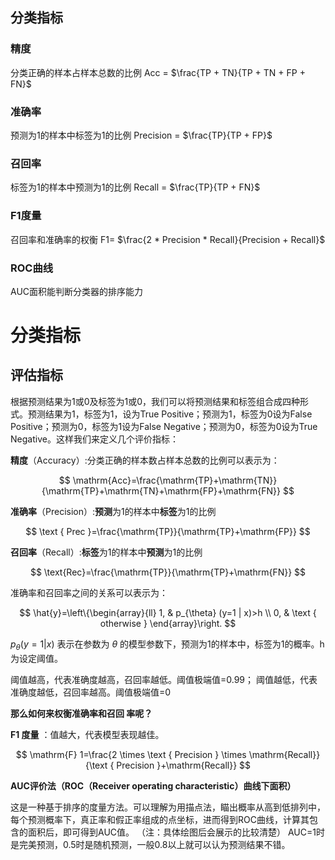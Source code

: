 ## 分类指标

### 精度

  分类正确的样本占样本总数的比例
  Acc = $\frac{TP + TN}{TP + TN + FP + FN}$

### 准确率

  预测为1的样本中标签为1的比例
  Precision = $\frac{TP}{TP + FP}$

### 召回率

  标签为1的样本中预测为1的比例
  Recall = $\frac{TP}{TP + FN}$


### F1度量

  召回率和准确率的权衡
  F1= $\frac{2 * Precision * Recall}{Precision + Recall}$


### ROC曲线

  AUC面积能判断分类器的排序能力

# 分类指标
## 评估指标
根据预测结果为1或0及标签为1或0，我们可以将预测结果和标签组合成四种形式。预测结果为1，标签为1，设为True Positive；预测为1，标签为0设为False Positive；预测为0，标签为1设为False Negative；预测为0，标签为0设为True Negative。这样我们来定义几个评价指标：

**精度**（Accuracy）:分类正确的样本数占样本总数的比例可以表示为：

$$
\mathrm{Acc}=\frac{\mathrm{TP}+\mathrm{TN}}{\mathrm{TP}+\mathrm{TN}+\mathrm{FP}+\mathrm{FN}}
$$

**准确率**（Precision）:**预测**为1的样本中**标签**为1的比例

$$
\text { Prec }=\frac{\mathrm{TP}}{\mathrm{TP}+\mathrm{FP}}
$$

**召回率**（Recall）:**标签**为1的样本中**预测**为1的比例

$$
\text{Rec}=\frac{\mathrm{TP}}{\mathrm{TP}+\mathrm{FN}}
$$

准确率和召回率之间的关系可以表示为：

$$
\hat{y}=\left\{\begin{array}{ll}
1, &  p_{\theta} (y=1 | x)>h \\
0, & \text { otherwise }
\end{array}\right.
$$

$p_{\theta}(y=1 | x)$ 表示在参数为 $\theta$ 的模型参数下，预测为1的样本中，标签为1的概率。h为设定阈值。

阈值越高，代表准确度越高，召回率越低。阈值极端值=0.99；
阈值越低，代表准确度越低，召回率越高。阈值极端值=0

**那么如何来权衡准确率和召回
率呢？**

**F1 度量** ：值越大，代表模型表现越佳。

$$
\mathrm{F} 1=\frac{2 \times \text { Precision } \times \mathrm{Recall}}{\text { Precision }+\mathrm{Recall}}
$$


**AUC评价法（ROC（Receiver operating characteristic）曲线下面积）**

这是一种基于排序的度量方法。可以理解为用描点法，瞄出概率从高到低排列中，每个预测概率下，真正率和假正率组成的点坐标，进而得到ROC曲线，计算其包含的面积后，即可得到AUC值。
（注：具体绘图后会展示的比较清楚）
AUC=1时是完美预测，0.5时是随机预测，一般0.8以上就可以认为预测结果不错。

 
